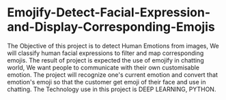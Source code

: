 # Emojify-Detect-Facial-Expression-and-Display-Corresponding-Emojis
 The Objective of this project is to detect Human Emotions from images, We will classify human facial expressions to filter and map corresponding emojis. The result of project is expected the use of emojify in chatting world, We want people to communicate with their own customisable emotion. The project will recognize one's current emotion and convert that emotion's emoji so that the customer get emoji of their face and use in chatting. The Technology use in this project is DEEP LEARNING, PYTHON.
